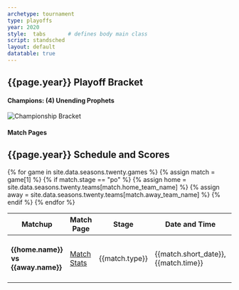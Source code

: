 ```yaml
---
archetype: tournament
type: playoffs
year: 2020
style:  tabs       # defines body main class
script: standsched
layout: default
datatable: true
---
```

<h2> {{page.year}} Playoff Bracket </h2>
<h4> Champions: (4) Unending Prophets </h4>

<img src="/resources/{{page.year}}/bracket.png" alt="Championship Bracket">

<br>
<h4> Match Pages </h4>
<h2> {{page.year}} Schedule and Scores </h2>
<table class="display3">
  <colgroup>
    <col class="thirty"/>
    <col class="fifteen"/>
    <col class="twenty"/>
    <col class="twenty"/>
    <col class="fifteen"/>
  </colgroup>
  <thead>
    <tr>
      <th>Matchup</th>
      <th>Match Page</th>
      <th>Stage</th>
      <th>Date and Time</th>
      <th>Result</th>
    </tr>
  </thead>
  <tbody>
    {% for game in site.data.seasons.twenty.games %}
    {% assign match = game[1] %}
    {% if match.stage == "po" %}
    {% assign home = site.data.seasons.twenty.teams[match.home_team_name] %}
    {% assign away = site.data.seasons.twenty.teams[match.away_team_name] %}
    <tr>
      <td><b>{{home.name}} vs {{away.name}}</b></td>
      <td><a href="/{{page.year}}/games/game{{match.game_id}}">Match Stats</a></td>
      <td>{{match.type}}</td>
      <td>{{match.short_date}}, {{match.time}}</td>
      <td>{{home.tag}} {{match.home_score}} - {{match.away_score}} {{away.tag}}</td>
    </tr>
    {% endif %}
    {% endfor %}
  </tbody>
 </table>